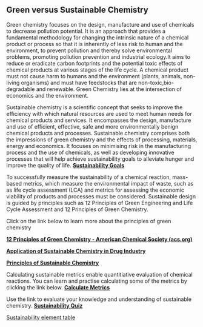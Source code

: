 ## Green versus Sustainable Chemistry

Green chemistry focuses on the design, manufacture and use of chemicals to decrease pollution potential. It is an approach that provides a fundamental methodology for changing the intrinsic nature of a chemical product or process so that it is inherently of less risk to human and the environment, to prevent pollution and thereby solve environmental problems, promoting pollution prevention and industrial ecology.It aims to reduce or eradicate carbon footprints and the potential toxic effects of chemical products at various stages of the life cycle. A chemical product must not cause harm to humans and the environment (plants, animals, non-living organisms) and must have feedstocks that are non-toxic,bio-degradable and renewable. Green Chemistry lies at the intersection of economics and the environment.

Sustainable chemistry is a scientific concept that seeks to improve the efficiency with which natural resources are used to meet human needs for chemical products and services. It encompasses the design, manufacture and use of efficient, effective, safe and more environmentally benign chemical products and processes. Sustainable chemistry comprises both the impressions of green chemistry and the effects of processing, materials, energy and economics. It focuses on minimising risk in the manufacturing process and the use of chemicals, as well as developing innovative processes that will help achieve sustainability goals to alleviate hunger and improve the quality of life. **[Sustainability Goals](https://sdgs.un.org/goals)**

To successfully measure the sustainability of a chemical reaction, mass-based metrics, which measure the environmental impact of waste, such as as life cycle assessment (LCA) and metrics for assessing the economic viability of products and processes must be considered. Sustainable design is guided by principles such as 12 Principles of Green Engineering and Life Cycle Assessment and 12 Principles of Green Chemistry.

Click on the link below to learn more about the principles of green chemistry

**[12 Principles of Green Chemistry - American Chemical Society (acs.org)](https://www.acs.org/greenchemistry/principles/12-principles-of-green-chemistry.html)**

**[Application of Sustainable Chemistry in Drug Industry](https://www.astrazeneca.com/what-science-can-do/topics/sustainability.html)**

**[Principles of Sustainable Chemistry](https://www.reagent.co.uk/blog/the-principles-of-sustainable-chemistry/)**

Calculating sustainable metrics enable quantitiative evaluation of chemical reactions. You can learn and practise calculating some of the metrics by clicking the link below.
**[Calculate Metrics]("../GreenMetrics")**

Use the link to evaluate your knowledge and understanding of sustainable chemistry.
**[Sustainability Quiz](https://forms.office.com/Pages/ResponsePage.aspx?id=7qe9Z4D970GskTWEGCkKHuUleMUBJYNAuDlG5TrpJ9tURERXWjdYS0M5TU5YMEEzUjhCTEM5NTFTQS4u)**

[Sustainability element table]("/assets/element_sustainability_periodic_table.jpg")

